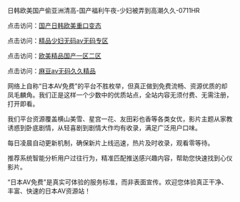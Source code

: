 日韩欧美国产偷亚洲清高-国产福利午夜-少妇被弄到高潮久久-0711HR

点击访问：<a href="https://heiliaoow5kzm.pages.dev">国产日韩欧美重口变态</a>

点击访问：<a href="https://heiliaoow5kzm.pages.dev">精品少妇无码av无码专区</a>

点击访问：<a href="https://heiliaozj3tjd.pages.dev">欧美精品国产一区二区</a>

点击访问：<a href="https://heiliaoxwd5i8.pages.dev">麻豆av无码久久精品</a>


网络上自称“日本AV免费”的平台不胜枚举，但真正做到免费流畅、资源优质的却凤毛麟角。我们正是这样一个少数中的优质站点，全站内容无须付费、无需注册，打开即看。

我们平台资源覆盖横山美雪、星宫一花、友田彩也香等各类女优，影片主题从家教诱惑到卧底剧情，从轻喜剧到剧情大作均有收录，满足广泛用户口味。

每日凌晨自动更新机制，确保新片上线迅速，热片及时收录，观看零等待。

推荐系统智能分析用户过往行为，精准匹配推送感兴趣内容，帮助您快速找到心仪影片。

“日本AV免费”是真实可体验的服务标准，而非表面宣传。欢迎您体验真正干净、丰富、快速的日本AV资源站！

<span style="display:none;">[Canonical link](https://github.com/lk20250711/riben653)</span>
